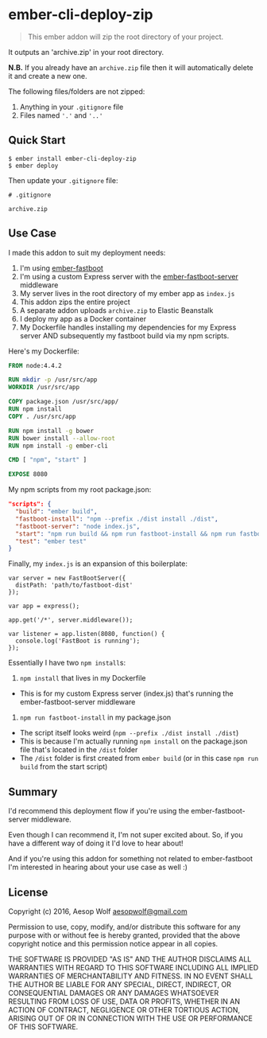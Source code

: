 # ember-cli-deploy-zip

> This ember addon will zip the root directory of your project.

It outputs an 'archive.zip' in your root directory.

**N.B.** If you already have an `archive.zip` file then it will automatically delete it and create a new one.

The following files/folders are not zipped:

1. Anything in your `.gitignore` file
1. Files named `'.'` and `'..'`

## Quick Start

```
$ ember install ember-cli-deploy-zip
$ ember deploy
```

Then update your `.gitignore` file:
```
# .gitignore

archive.zip
```

## Use Case

I made this addon to suit my deployment needs:

1. I'm using [ember-fastboot](http://ember-fastboot.com/)
1. I'm using a custom Express server with the [ember-fastboot-server](https://github.com/ember-fastboot/ember-fastboot-server#middleware) middleware
1. My server lives in the root directory of my ember app as `index.js`
1. This addon zips the entire project
1. A separate addon uploads `archive.zip` to Elastic Beanstalk
1. I deploy my app as a Docker container
1. My Dockerfile handles installing my dependencies for my Express server AND subsequently my fastboot build via my npm scripts.


Here's my Dockerfile:
```Dockerfile
FROM node:4.4.2

RUN mkdir -p /usr/src/app
WORKDIR /usr/src/app

COPY package.json /usr/src/app/
RUN npm install
COPY . /usr/src/app

RUN npm install -g bower
RUN bower install --allow-root
RUN npm install -g ember-cli

CMD [ "npm", "start" ]

EXPOSE 8080
```

My npm scripts from my root package.json:

```json
"scripts": {
  "build": "ember build",
  "fastboot-install": "npm --prefix ./dist install ./dist",
  "fastboot-server": "node index.js",
  "start": "npm run build && npm run fastboot-install && npm run fastboot-server",
  "test": "ember test"
}
```

Finally, my `index.js` is an expansion of this boilerplate:

```
var server = new FastBootServer({
  distPath: 'path/to/fastboot-dist'
});

var app = express();

app.get('/*', server.middleware());

var listener = app.listen(8080, function() {
  console.log('FastBoot is running');
});
```

Essentially I have two `npm install`s:

1. `npm install` that lives in my Dockerfile
  - This is for my custom Express server (index.js) that's running the ember-fastboot-server middleware
1. `npm run fastboot-install` in my package.json
  - The script itself looks weird (`npm --prefix ./dist install ./dist`)
  - This is because I'm actually running `npm install` on the package.json file that's located in the `/dist` folder
  - The `/dist` folder is first created from `ember build` (or in this case `npm run build` from the start script)


## Summary

I'd recommend this deployment flow if you're using the ember-fastboot-server middleware.

Even though I can recommend it, I'm not super excited about. So, if you have a different way of doing it I'd love to hear about!

And if you're using this addon for something not related to ember-fastboot I'm interested in hearing about your use case as well :)


## License

Copyright (c) 2016, Aesop Wolf <aesopwolf@gmail.com>

Permission to use, copy, modify, and/or distribute this software for any purpose with or without fee is hereby granted, provided that the above copyright notice and this permission notice appear in all copies.

THE SOFTWARE IS PROVIDED "AS IS" AND THE AUTHOR DISCLAIMS ALL WARRANTIES WITH REGARD TO THIS SOFTWARE INCLUDING ALL IMPLIED WARRANTIES OF MERCHANTABILITY AND FITNESS. IN NO EVENT SHALL THE AUTHOR BE LIABLE FOR ANY SPECIAL, DIRECT, INDIRECT, OR CONSEQUENTIAL DAMAGES OR ANY DAMAGES WHATSOEVER RESULTING FROM LOSS OF USE, DATA OR PROFITS, WHETHER IN AN ACTION OF CONTRACT, NEGLIGENCE OR OTHER TORTIOUS ACTION, ARISING OUT OF OR IN CONNECTION WITH THE USE OR PERFORMANCE OF THIS SOFTWARE.
